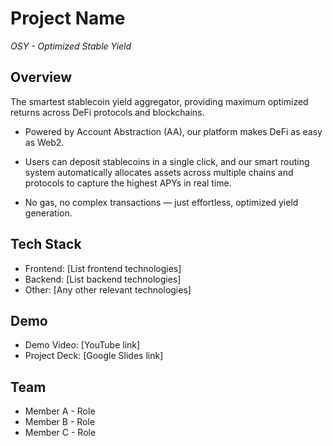 # Project Name
  *OSY - Optimized Stable Yield*
## Overview
The smartest stablecoin yield aggregator, providing maximum optimized returns across DeFi protocols and blockchains.

- Powered by Account Abstraction (AA), our platform makes DeFi as easy as Web2.

- Users can deposit stablecoins in a single click, and our smart routing system automatically allocates assets across multiple chains and protocols to capture the highest APYs in real time.
-  No gas, no complex transactions — just effortless, optimized yield generation.

## Tech Stack
- Frontend: [List frontend technologies]
- Backend: [List backend technologies]
- Other: [Any other relevant technologies]

## Demo
- Demo Video: [YouTube link]
- Project Deck: [Google Slides link]

## Team
- Member A - Role
- Member B - Role
- Member C - Role